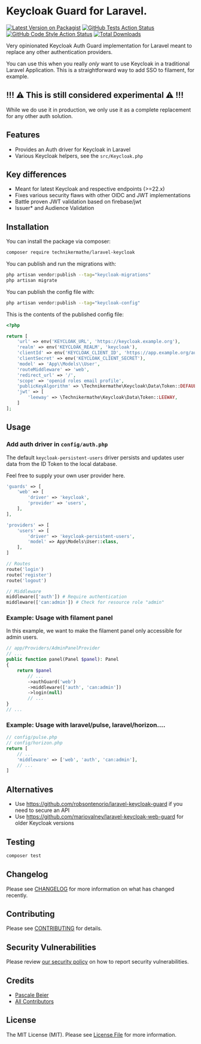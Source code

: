 # Keycloak Guard for Laravel.

[![Latest Version on Packagist](https://img.shields.io/packagist/v/technikermathe/laravel-keycloak.svg?style=flat-square)](https://packagist.org/packages/technikermathe/laravel-keycloak)
[![GitHub Tests Action Status](https://img.shields.io/github/actions/workflow/status/technikermathe/laravel-keycloak/run-tests.yml?branch=main&label=tests&style=flat-square)](https://github.com/technikermathe/laravel-keycloak/actions?query=workflow%3Arun-tests+branch%3Amain)
[![GitHub Code Style Action Status](https://img.shields.io/github/actions/workflow/status/technikermathe/laravel-keycloak/fix-php-code-style-issues.yml?branch=main&label=code%20style&style=flat-square)](https://github.com/technikermathe/laravel-keycloak/actions?query=workflow%3A"Fix+PHP+code+style+issues"+branch%3Amain)
[![Total Downloads](https://img.shields.io/packagist/dt/technikermathe/laravel-keycloak.svg?style=flat-square)](https://packagist.org/packages/technikermathe/laravel-keycloak)

Very opinionated Keycloak Auth Guard implementation for Laravel meant to replace any other authentication providers.

You can use this when you really *only* want to use Keycloak in a traditional Laravel Application. This is a straightforward
way to add SSO to filament, for example.

## !!! ⚠️ This is still considered experimental ⚠️ !!!

While we do use it in production, we only use it as a complete replacement for any other auth solution.

## Features

- Provides an Auth driver for Keycloak in Laravel
- Various Keycloak helpers, see the `src/Keycloak.php`

## Key differences

- Meant for latest Keycloak and respective endpoints (>=22.x)
- Fixes various security flaws with other OIDC and JWT implementations
- Battle proven JWT validation based on firebase/jwt
- Issuer* and Audience Validation

## Installation

You can install the package via composer:

```bash
composer require technikermathe/laravel-keycloak
```

You can publish and run the migrations with:

```bash
php artisan vendor:publish --tag="keycloak-migrations"
php artisan migrate
```

You can publish the config file with:

```bash
php artisan vendor:publish --tag="keycloak-config"
```

This is the contents of the published config file:

```php
<?php

return [
    'url' => env('KEYCLOAK_URL', 'https://keycloak.example.org'),
    'realm' => env('KEYCLOAK_REALM', 'keycloak'),
    'clientId' => env('KEYCLOAK_CLIENT_ID', 'https://app.example.org/auth/oidc'),
    'clientSecret' => env('KEYCLOAK_CLIENT_SECRET'),
    'model' => 'App\\Models\\User',
    'routeMiddleware' => 'web',
    'redirect_url' => '/',
    'scope' => 'openid roles email profile',
    'publicKeyAlgorithm' => \Technikermathe\Keycloak\Data\Token::DEFAULT_ALGO,
    'jwt' => [
        'leeway' => \Technikermathe\Keycloak\Data\Token::LEEWAY,
    ]
];

```

## Usage

### Add auth driver in `config/auth.php`

The default `keycloak-persistent-users` driver persists and updates user data from the ID Token to the local database.

Feel free to supply your own user provider here.

```php
'guards' => [
    'web' => [
        'driver' => 'keycloak',
        'provider' => 'users',
    ],
],

'providers' => [
    'users' => [
        'driver' => 'keycloak-persistent-users',
        'model' => App\Models\User::class,
    ],
]
```

```php
// Routes
route('login')
route('register')
route('logout')

// Middleware
middleware(['auth']) # Require authentication
middleware(['can:admin']) # Check for resource role "admin"
```

### Example: Usage with filament panel

In this example, we want to make the filament panel only accessible for admin users.


```php
// app/Providers/AdminPanelProvider
// ...
public function panel(Panel $panel): Panel
{
    return $panel
        // ...
        ->authGuard('web')
        ->middleware(['auth', 'can:admin'])
        ->login(null)
        // ...
}
// ...

```

### Example: Usage with laravel/pulse, laravel/horizon....

```php
// config/pulse.php
// config/horizon.php
return [
    // ...
    'middleware' => ['web', 'auth', 'can:admin'],
    // ...
]
```

## Alternatives

- Use https://github.com/robsontenorio/laravel-keycloak-guard if you need to secure an API
- Use https://github.com/mariovalney/laravel-keycloak-web-guard for older Keycloak versions

## Testing

```bash
composer test
```

## Changelog

Please see [CHANGELOG](CHANGELOG.md) for more information on what has changed recently.

## Contributing

Please see [CONTRIBUTING](CONTRIBUTING.md) for details.

## Security Vulnerabilities

Please review [our security policy](../../security/policy) on how to report security vulnerabilities.

## Credits

- [Pascale Beier](https://github.com/Technikermathe)
- [All Contributors](../../contributors)

## License

The MIT License (MIT). Please see [License File](LICENSE.md) for more information.
